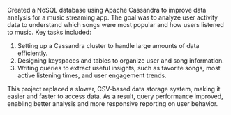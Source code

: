 Created a NoSQL database using Apache Cassandra to improve data analysis for a music streaming app. The goal was to analyze user activity data to understand which songs were most popular and how users listened to music. Key tasks included:

1. Setting up a Cassandra cluster to handle large amounts of data efficiently.
2. Designing keyspaces and tables to organize user and song information.
3. Writing queries to extract useful insights, such as favorite songs, most active listening times, and user engagement trends.

This project replaced a slower, CSV-based data storage system, making it easier and faster to access data. As a result, query performance improved, enabling better analysis and more responsive reporting on user behavior.
